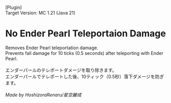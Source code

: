 [Plugin]<br/>
Target Version: MC 1.21 (Java 21)

# No Ender Pearl Teleportaion Damage
Removes Ender Pearl teleportation damage.<br/>
Prevents fall damage for 10 ticks (0.5 seconds) after teleporting with Ender Pearl.<br/>
<br/>
エンダーパールのテレポートダメージを取り除きます。<br/>
エンダーパールでテレポートした後、10ティック（0.5秒）落下ダメージを防ぎます。<br/>
<br/>
_Made by HoshizoraRenaru/星空麗成_
